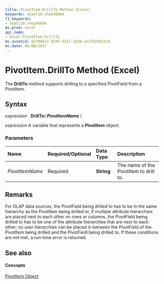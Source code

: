 ```yaml
---
title: PivotItem.DrillTo Method (Excel)
keywords: vbaxl10.chm246094
f1_keywords:
- vbaxl10.chm246094
ms.prod: excel
api_name:
- Excel.PivotItem.DrillTo
ms.assetid: 627806c2-834f-d217-1439-1e17bedd15c0
ms.date: 06/08/2017
---
```



# PivotItem.DrillTo Method (Excel)

The  **DrillTo** method supports drilling to a specified PivotField from a PivotItem.


## Syntax

 _expression_ . **DrillTo**( **_PivotItemName_** )

 _expression_ A variable that represents a **PivotItem** object.


### Parameters



|**Name**|**Required/Optional**|**Data Type**|**Description**|
|:-----|:-----|:-----|:-----|
| _PivotItemName_|Required| **String**|The name of the PivotItem to drill to.|

## Remarks

For OLAP data sources, the PivotField being drilled to has to be in the same hierarchy as the PivotItem being drilled or, if multiple attribute hierarchies are placed next to each other on rows or columns, the PivotField being drilled to has to be one of the attribute hierarchies that are next to each other; no user hierarchies can be placed in between the PivotField of the PivotItem being drilled and the PivotField being drilled to. If these conditions are not met, a run-time error is returned.


## See also


#### Concepts


[PivotItem Object](Excel.PivotItem.md)

